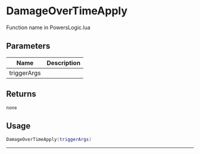 # DamageOverTimeApply

Function name in PowersLogic.lua

## Parameters

| Name        | Description |
| ----------- | ----------- |
| triggerArgs |             |

## Returns

`none`

## Usage

```lua
DamageOverTimeApply(triggerArgs)
```

---
